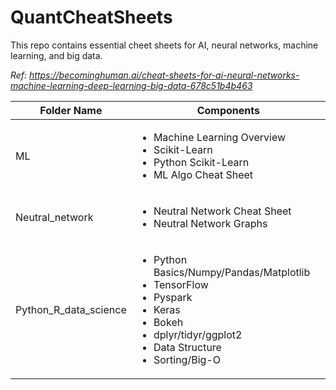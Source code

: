 # QuantCheatSheets

This repo contains essential cheet sheets for AI, neural networks, machine learning, and big data. 

*Ref: https://becominghuman.ai/cheat-sheets-for-ai-neural-networks-machine-learning-deep-learning-big-data-678c51b4b463*

Folder Name | Components
-----------|-----------
ML| <ul> <li>Machine Learning Overview </li> <li>Scikit-Learn</li> <li>Python Scikit-Learn</li> <li>ML Algo Cheat Sheet</li> </ul>
Neutral_network| <ul> <li>Neutral Network Cheat Sheet</li> <li>Neutral Network Graphs </li> </ul>
Python_R_data_science| <ul> <li> Python Basics/Numpy/Pandas/Matplotlib</li> <li> TensorFlow</li> <li>Pyspark </li><li> Keras</li> <li> Bokeh</li> <li>dplyr/tidyr/ggplot2 </li><li>Data Structure </li><li>Sorting/Big-O </li> </ul>

